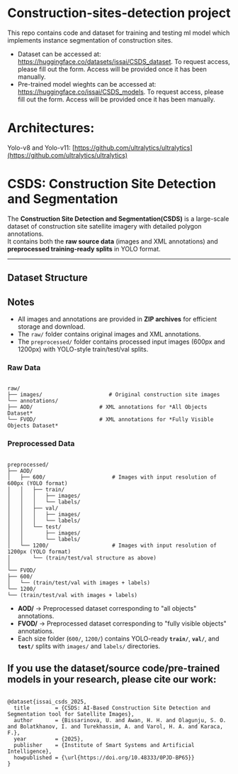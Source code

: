 # Construction-sites-detection project
This repo contains code and dataset for training and testing ml model which implements instance segmentation of construction sites. 

* Dataset can be accessed at: https://huggingface.co/datasets/issai/CSDS_dataset. To request access, please fill out the form. Access will be provided once it has been manually.
* Pre-trained model wieghts can be accessed at: https://huggingface.co/issai/CSDS_models. To request access, please fill out the form. Access will be provided once it has been manually.


# Architectures:
Yolo-v8 and Yolo-v11: [https://github.com/ultralytics/ultralytics](https://github.com/ultralytics/ultralytics) <br/> 

# CSDS: Construction Site Detection and Segmentation

The **Construction Site Detection and Segmentation(CSDS)** is a large-scale dataset of construction site satellite imagery with detailed polygon annotations.  
It contains both the **raw source data** (images and XML annotations) and **preprocessed training-ready splits** in YOLO format.  

---

## Dataset Structure

## Notes
- All images and annotations are provided in **ZIP archives** for efficient storage and download.  
- The `raw/` folder contains original images and XML annotations.  
- The `preprocessed/` folder contains processed input images (600px and 1200px) with YOLO-style train/test/val splits.


### Raw Data
```

raw/
├── images/                     # Original construction site images
└── annotations/
├── AOD/                     # XML annotations for *All Objects Dataset*
└── FVOD/                    # XML annotations for *Fully Visible Objects Dataset*

``` 

### Preprocessed Data
```

preprocessed/
├── AOD/
│   ├── 600/                     # Images with input resolution of 600px (YOLO format)
│   │   ├── train/
│   │   │   ├── images/
│   │   │   └── labels/
│   │   ├── val/
│   │   │   ├── images/
│   │   │   └── labels/
│   │   └── test/
│   │       ├── images/
│   │       └── labels/
│   └── 1200/                    # Images with input resolution of 1200px (YOLO format)
│       └── (train/test/val structure as above)
│
└── FVOD/
├── 600/
│   └── (train/test/val with images + labels)
└── 1200/
└── (train/test/val with images + labels)

```

- **AOD/** → Preprocessed dataset corresponding to "all objects" annotations.  
- **FVOD/** → Preprocessed dataset corresponding to "fully visible objects" annotations.  
- Each size folder (`600/`, `1200/`) contains YOLO-ready **`train/`**, **`val/`**, and **`test/`** splits with `images/` and `labels/` directories.  


## If you use the dataset/source code/pre-trained models in your research, please cite our work:

```

@dataset{issai_csds_2025,
  title        = {CSDS: AI-Based Construction Site Detection and Segmentation tool for Satellite Images},
  author       = {Bissarinova, U. and Awan, H. H. and Olagunju, S. O. and Bolatkhanov, I. and Turekhassim, A. and Varol, H. A. and Karaca, F.},
  year         = {2025},
  publisher    = {Institute of Smart Systems and Artificial Intelligence},
  howpublished = {\url{https://doi.org/10.48333/0PJD-BP65}}
}
